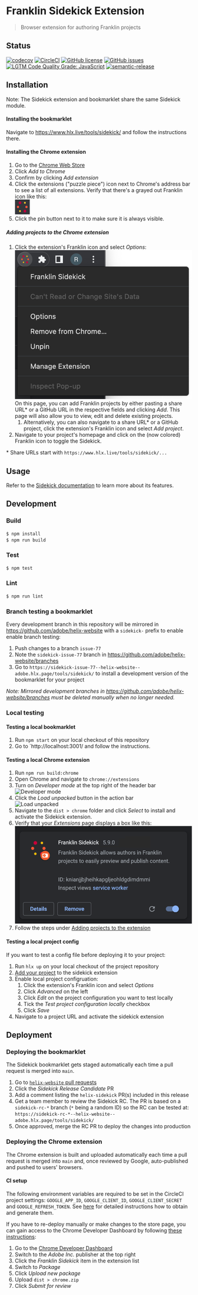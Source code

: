 # Franklin Sidekick Extension

> Browser extension for authoring Franklin projects

## Status
[![codecov](https://img.shields.io/codecov/c/github/adobe/helix-sidekick-extension.svg)](https://codecov.io/gh/adobe/helix-sidekick-extension)
[![CircleCI](https://img.shields.io/circleci/project/github/adobe/helix-sidekick-extension.svg)](https://circleci.com/gh/adobe/helix-sidekick-extension)
[![GitHub license](https://img.shields.io/github/license/adobe/helix-sidekick-extension.svg)](https://github.com/adobe/helix-sidekick-extension/blob/master/LICENSE.txt)
[![GitHub issues](https://img.shields.io/github/issues/adobe/helix-sidekick-extension.svg)](https://github.com/adobe/helix-sidekick-extension/issues)
[![LGTM Code Quality Grade: JavaScript](https://img.shields.io/lgtm/grade/javascript/g/adobe/helix-sidekick-extension.svg?logo=lgtm&logoWidth=18)](https://lgtm.com/projects/g/adobe/helix-sidekick-extension)
[![semantic-release](https://img.shields.io/badge/%20%20%F0%9F%93%A6%F0%9F%9A%80-semantic--release-e10079.svg)](https://github.com/semantic-release/semantic-release)

## Installation

Note: The Sidekick extension and bookmarklet share the same Sidekick module.

#### Installing the bookmarklet
Navigate to https://www.hlx.live/tools/sidekick/ and follow the instructions there.

#### Installing the Chrome extension
1. Go to the [Chrome Web Store](https://chrome.google.com/webstore/detail/helix-sidekick-extension-beta/ccfggkjabjahcjoljmgmklhpaccedipo)
1. Click _Add to Chrome_
1. Confirm by clicking _Add extension_
1. Click the extensions ("puzzle piece") icon next to Chrome's address bar to see a list of all extensions. Verify that there's a grayed out Franklin icon like this:<br />
![Extension icon disabled](docs/imgs/install_toolbar_icon.png)<br />
1. Click the pin button next to it to make sure it is always visible.

##### Adding projects to the Chrome extension
1. Click the extension's Franklin icon and select _Options_:<br />
![Extension box](docs/imgs/install_contextmenu_options.png)<br />
On this page, you can add Franklin projects by either pasting a share URL* or a GitHub URL in the respective fields and clicking _Add_. This page will also allow you to view, edit and delete existing projects.
   1. Alternatively, you can also navigate to a share URL* or a GitHub project, click the extension's Franklin icon and select _Add project_.
1. Navigate to your project's homepage and click on the (now colored) Franklin icon to toggle the Sidekick.

\* Share URLs start with `https://www.hlx.live/tools/sidekick/...`

## Usage
Refer to the [Sidekick documentation](https://www.hlx.live/docs/sidekick) to learn more about its features.

## Development

### Build

```bash
$ npm install
$ npm run build
```

### Test

```bash
$ npm test
```

### Lint

```bash
$ npm run lint
```

### Branch testing a bookmarklet

Every development branch in this repository will be mirrored in https://github.com/adobe/helix-website with a `sidekick-` prefix to enable enable branch testing:

1. Push changes to a branch `issue-77`
2. Note the `sidekick-issue-77` branch in https://github.com/adobe/helix-website/branches
3. Go to `https://sidekick-issue-77--helix-website--adobe.hlx.page/tools/sidekick/` to install a development version of the bookmarklet for your project

_Note: Mirrored development branches in https://github.com/adobe/helix-website/branches must be deleted manually when no longer needed._

### Local testing
#### Testing a local bookmarklet
1. Run `npm start` on your local checkout of this repository
2. Go to `http://localhost:3001/ and follow the instructions.

#### Testing a local Chrome extension
1. Run `npm run build:chrome`
1. Open Chrome and navigate to `chrome://extensions`
1. Turn on _Developer mode_ at the top right of the header bar<br />
![Developer mode](docs/imgs/install_developer_mode.png)
1. Click the _Load unpacked_ button in the action bar<br />
![Load unpacked](docs/imgs/install_load_unpacked.png)
1. Navigate to the `dist > chrome` folder and click _Select_ to install and activate the Sidekick extension.
1. Verify that your _Extensions_ page displays a box like this:<br />
![Extension box](docs/imgs/install_extension_box.png)<br />
1. Follow the steps under [Adding projects to the extension](#adding-projects-to-the-extension)

#### Testing a local project config
If you want to test a config file before deploying it to your project:

1. Run `hlx up` on your local checkout of the project repository
1. [Add your project](#adding-projects-to-the-chrome-extension) to the sidekick extension
1. Enable local project configruation:
   1. Click the extension's Franklin icon and select _Options_
   1. Click _Advanced_ on the left
   1. Click _Edit_ on the project configuration you want to test locally
   1. Tick the _Test project configuration locally_ checkbox
   1. Click _Save_
1. Navigate to a project URL and activate the sidekick extension

## Deployment

### Deploying the bookmarklet
The Sidekick bookmarklet gets staged automatically each time a pull request is merged into `main`.
1. Go to [`helix-website` pull requests](https://github.com/adobe/helix-website/pulls)
1. Click the _Sidekick Release Candidate_ PR
1. Add a comment listing the `helix-sidekick` PR(s) included in this release
1. Get a team member to review the Sidekick RC. The PR is based on a `sidekick-rc-*` branch (`*` being a random ID) so the RC can be tested at:
   `https://sidekick-rc-*--helix-website--adobe.hlx.page/tools/sidekick/`
1. Once approved, merge the RC PR to deploy the changes into production

### Deploying the Chrome extension
The Chrome extension is built and uploaded automatically each time a pull request is merged into `main` and, once reviewed by Google, auto-published and pushed to users' browsers.

#### CI setup
The following environment variables are required to be set in the CircleCI project settings: `GOOGLE_APP_ID`, `GOOGLE_CLIENT_ID`, `GOOGLE_CLIENT_SECRET` and `GOOGLE_REFRESH_TOKEN`. See [here](https://circleci.com/blog/continuously-deploy-a-chrome-extension/) for detailed instructions how to obtain and generate them.

If you have to re-deploy manually or make changes to the store page, you can gain access to the Chrome Developer Dashboard by following [these instructions](https://adobe.sharepoint.com/sites/Adobe-GooglePartnership/SitePages/Publishing-Chrome-Browser-Plugins.aspx):
1. Go to the [Chrome Developer Dashboard](https://chrome.google.com/webstore/devconsole/3b37cd65-9569-47a0-a13c-da1857a2c9dc)
1. Switch to the _Adobe Inc._ publisher at the top right
1. Click the _Franklin Sidekick_ item in the extension list
1. Switch to _Package_
1. Click _Upload new package_
1. Upload `dist > chrome.zip`
1. Click _Submit for review_
